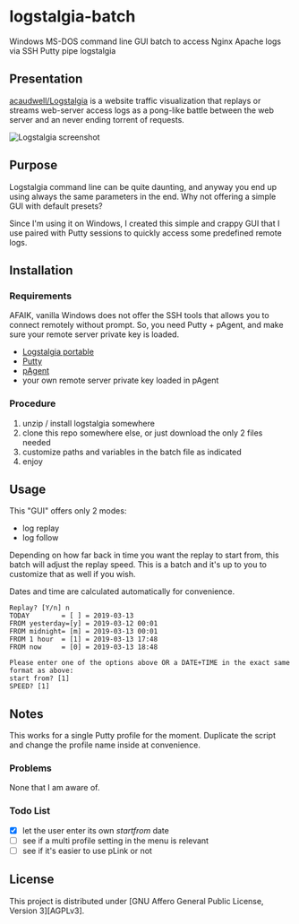 # logstalgia-batch
Windows MS-DOS command line GUI batch to access Nginx Apache logs via SSH Putty pipe logstalgia

## Presentation
[acaudwell/Logstalgia](https://github.com/acaudwell/Logstalgia) is a website traffic visualization that replays or streams web-server access logs as a pong-like battle between the web server and an never ending torrent of requests.

![Logstalgia screenshot](https://i.ytimg.com/vi_webp/HeWfkPeDQbY/sddefault.webp)


## Purpose
Logstalgia command line can be quite daunting, and anyway you end up using always the same parameters in the end. Why not offering a simple GUI with default presets?

Since I'm using it on Windows, I created this simple and crappy GUI that I use paired with Putty sessions to quickly access some predefined remote logs.


## Installation

### Requirements
AFAIK, vanilla Windows does not offer the SSH tools that allows you to connect remotely without prompt. So, you need Putty + pAgent, and make sure your remote server private key is loaded.

* [Logstalgia portable](https://github.com/acaudwell/Logstalgia/releases/download/logstalgia-1.0.9/logstalgia-1.0.9.win64.zip)
* [Putty](https://www.chiark.greenend.org.uk/~sgtatham/putty/latest.html)
* [pAgent](https://www.chiark.greenend.org.uk/~sgtatham/putty/latest.html)
* your own remote server private key loaded in pAgent

### Procedure
1) unzip / install logstalgia somewhere
2) clone this repo somewhere else, or just download the only 2 files needed
3) customize paths and variables in the batch file as indicated
4) enjoy


## Usage
This "GUI" offers only 2 modes:
* log replay
* log follow

Depending on how far back in time you want the replay to start from, this batch will adjust the replay speed. This is a batch and it's up to you to customize that as well if you wish.

Dates and time are calculated automatically for convenience.
```
Replay? [Y/n] n
TODAY        = [ ] = 2019-03-13
FROM yesterday=[y] = 2019-03-12 00:01
FROM midnight= [m] = 2019-03-13 00:01
FROM 1 hour  = [1] = 2019-03-13 17:48
FROM now     = [0] = 2019-03-13 18:48

Please enter one of the options above OR a DATE+TIME in the exact same format as above:
start from? [1]
SPEED? [1]
```

## Notes
This works for a single Putty profile for the moment. Duplicate the script and change the profile name inside at convenience.

### Problems
None that I am aware of.

### Todo List
- [x] let the user enter its own *startfrom* date
- [ ] see if a multi profile setting in the menu is relevant
- [ ] see if it's easier to use pLink or not

## License
This project is distributed under [GNU Affero General Public License, Version 3][AGPLv3].

